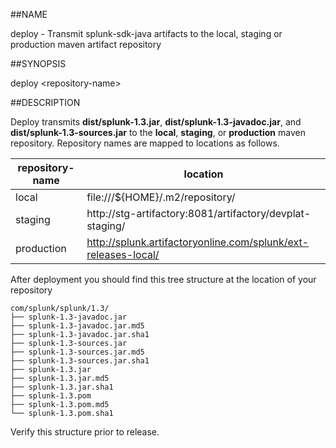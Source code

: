 ##NAME

deploy - Transmit splunk-sdk-java artifacts to the local, staging or production 
maven artifact repository

##SYNOPSIS

deploy \<repository-name>

##DESCRIPTION

Deploy transmits **dist/splunk-1.3.jar**, **dist/splunk-1.3-javadoc.jar**, and 
**dist/splunk-1.3-sources.jar** to the **local**, **staging**, or **production**
maven repository. Repository names are mapped to locations as follows.

| repository-name | location                                                       |
|-----------------|----------------------------------------------------------------|
| local           | file:///${HOME}/.m2/repository/                                |
| staging         | http://stg-artifactory:8081/artifactory/devplat-staging/       |                                             |
| production      | http://splunk.artifactoryonline.com/splunk/ext-releases-local/ |

After deployment you should find this tree structure at the location of your repository

    com/splunk/splunk/1.3/
    ├── splunk-1.3-javadoc.jar
    ├── splunk-1.3-javadoc.jar.md5
    ├── splunk-1.3-javadoc.jar.sha1
    ├── splunk-1.3-sources.jar
    ├── splunk-1.3-sources.jar.md5
    ├── splunk-1.3-sources.jar.sha1
    ├── splunk-1.3.jar
    ├── splunk-1.3.jar.md5
    ├── splunk-1.3.jar.sha1
    ├── splunk-1.3.pom
    ├── splunk-1.3.pom.md5
    └── splunk-1.3.pom.sha1

Verify this structure prior to release.
